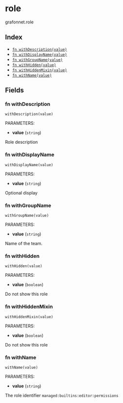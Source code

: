 # role

grafonnet.role

## Index

* [`fn withDescription(value)`](#fn-withdescription)
* [`fn withDisplayName(value)`](#fn-withdisplayname)
* [`fn withGroupName(value)`](#fn-withgroupname)
* [`fn withHidden(value)`](#fn-withhidden)
* [`fn withHiddenMixin(value)`](#fn-withhiddenmixin)
* [`fn withName(value)`](#fn-withname)

## Fields

### fn withDescription

```jsonnet
withDescription(value)
```

PARAMETERS:

* **value** (`string`)

Role description
### fn withDisplayName

```jsonnet
withDisplayName(value)
```

PARAMETERS:

* **value** (`string`)

Optional display
### fn withGroupName

```jsonnet
withGroupName(value)
```

PARAMETERS:

* **value** (`string`)

Name of the team.
### fn withHidden

```jsonnet
withHidden(value)
```

PARAMETERS:

* **value** (`boolean`)

Do not show this role
### fn withHiddenMixin

```jsonnet
withHiddenMixin(value)
```

PARAMETERS:

* **value** (`boolean`)

Do not show this role
### fn withName

```jsonnet
withName(value)
```

PARAMETERS:

* **value** (`string`)

The role identifier `managed:builtins:editor:permissions`
